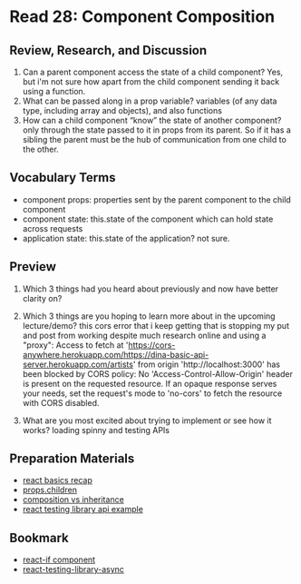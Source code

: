 # Read 28: Component Composition

## Review, Research, and Discussion

1. Can a parent component access the state of a child component? Yes, but i'm not sure how apart from the child component sending it back using a function.
2. What can be passed along in a prop variable? variables (of any data type, including array and objects), and also functions
3. How can a child component “know” the state of another component? only through the state passed to it in props from its parent. So if it has a sibling the parent must be the hub of communication from one child to the other.

## Vocabulary Terms

* component props: properties sent by the parent component to the child component
* component state: this.state of the component which can hold state across requests
* application state: this.state of the application? not sure.

## Preview

1. Which 3 things had you heard about previously and now have better clarity on?

2. Which 3 things are you hoping to learn more about in the upcoming lecture/demo?
this cors error that i keep getting that is stopping my put and post from working despite much research online and using a "proxy":
Access to fetch at 'https://cors-anywhere.herokuapp.com/https://dina-basic-api-server.herokuapp.com/artists' from origin 'http://localhost:3000' has been blocked by CORS policy: No 'Access-Control-Allow-Origin' header is present on the requested resource. If an opaque response serves your needs, set the request's mode to 'no-cors' to fetch the resource with CORS disabled.
3. What are you most excited about trying to implement or see how it works?
loading spinny and testing APIs

## Preparation Materials

* [react basics recap](https://medium.freecodecamp.org/these-are-the-concepts-you-should-know-in-react-js-after-you-learn-the-basics-ee1d2f4b8030)
* [props.children](https://codeburst.io/a-quick-intro-to-reacts-props-children-cb3d2fce4891)
* [composition vs inheritance](https://reactjs.org/docs/composition-vs-inheritance.html)
* [react testing library api example](https://testing-library.com/docs/react-testing-library/example-intro)

## Bookmark

* [react-if component](https://www.npmjs.com/package/react-if)
* [react-testing-library-async](https://testing-library.com/docs/dom-testing-library/api-async)
